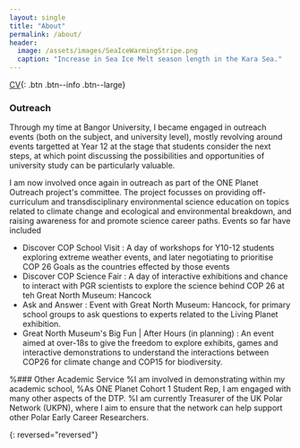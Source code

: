 ```yaml
---
layout: single
title: "About"
permalink: /about/
header:
  image: /assets/images/SeaIceWarmingStripe.png
  caption: "Increase in Sea Ice Melt season length in the Kara Sea."
---
```


[CV][1]{: .btn .btn--info .btn--large}

### Outreach
Through my time at Bangor University, I became engaged in outreach events (both on the subject, and university level), mostly revolving around events targetted at Year 12 at the stage that students consider the next steps, at which point discussing the possibilities and opportunities of university study can be particularly valuable. 

I am now involved once again in outreach as part of the ONE Planet Outreach project's committee. The project focusses on providing off-curriculum and transdisciplinary environmental science education on topics related to climate change and ecological and environmental breakdown, and raising awareness for and promote science career paths. Events so far have included
- Discover COP School Visit : A day of workshops for Y10-12 students exploring extreme weather events, and later negotiating to prioritise COP 26 Goals as the countries effected by those events 
- Discover COP Science Fair : A day of interactive exhibitions and chance to interact with PGR scientists to explore the science behind COP 26 at teh Great North Museum: Hancock
- Ask and Answer : Event with Great North Museum: Hancock, for primary school groups to ask questions to experts related to the Living Planet exhibition. 
- Great North Museum's Big Fun | After Hours (in planning) : An event aimed at over-18s to give the freedom to explore exhibits, games and interactive demonstrations to understand the interactions between COP26 for climate change and COP15 for biodiversity. 

%### Other Academic Service
%I am involved in demonstrating within my academic school, 
%As ONE Planet Cohort 1 Student Rep, I am engaged with many other aspects of the DTP.
%I am currently Treasurer of the UK Polar Network (UKPN), where I aim to ensure that the network can help support other Polar Early Career Researchers.

{: reversed="reversed"}

[1]: /assets/documents/CV.pdf
